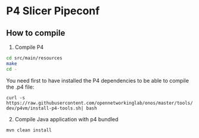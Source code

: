 # P4 Slicer Pipeconf

## How to compile

1. Compile P4

```bash
cd src/main/resources
make
cd -
```

You need first to have installed the P4 dependencies to be able to compile the .p4 file:

`curl -s https://raw.githubusercontent.com/opennetworkinglab/onos/master/tools/dev/p4vm/install-p4-tools.sh| bash`

2. Compile Java application with p4 bundled

`mvn clean install`
